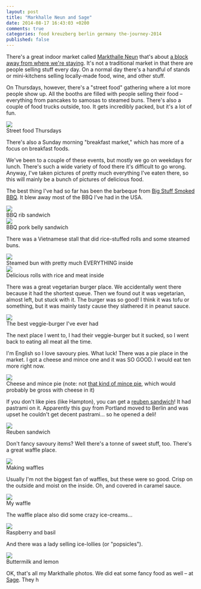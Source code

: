```yaml
---
layout: post
title: "Markhalle Neun and Sage"
date: 2014-08-17 16:43:03 +0200
comments: true
categories: food kreuzberg berlin germany the-journey-2014
published: false
---
```


There's a great indoor market called [Markthalle Neun](http://www.markthalleneun.de/) that's about [a block away from where we're staying](https://www.google.com/maps/preview?ie=UTF-8&fb=1&cid=10953314371184579858&q=Markthalle+Neun+GmbH&ei=3sHwU4q8BLDQ7Aa4tYDgCg&ved=0CL0BEPwSMA4). It's not a traditional market in that there are people selling stuff every day. On a normal day there's a handful of stands or mini-kitchens selling locally-made food, wine, and other stuff.

On Thursdays, however, there's a "street food" gathering where a lot more people show up. All the booths are filled with people selling their food – everything from pancakes to samosas to steamed buns. There's also a couple of food trucks outside, too. It gets incredibly packed, but it's a lot of fun.

<div class="img">
  <a href="{{ root_url }}/images/the-journey/berlin/food/mh9-inside.jpg">
    <img src="/images/the-journey/berlin/food/mh9-inside.jpg">
  </a>
  <div class="alt">Street food Thursdays</div>
</div>

There's also a Sunday morning "breakfast market," which has more of a focus on breakfast foods.

We've been to a couple of these events, but mostly we go on weekdays for lunch. There's such a wide variety of food there it's difficult to go wrong. Anyway, I've taken pictures of pretty much everything I've eaten there, so this will mainly be a bunch of pictures of delicious food.

The best thing I've had so far has been the barbeque from [Big Stuff Smoked BBQ](http://www.bigstuff.de/). It blew away most of the BBQ I've had in the USA.

<div class="img">
  <a href="{{ root_url }}/images/the-journey/berlin/food/mh9-bbq-ribs.jpg">
    <img src="/images/the-journey/berlin/food/mh9-bbq-ribs.jpg">
  </a>
  <div class="alt">BBQ rib sandwich</div>
</div>

<div class="img">
  <a href="{{ root_url }}/images/the-journey/berlin/food/mh9-bbq-pork.jpg">
    <img src="/images/the-journey/berlin/food/mh9-bbq-pork.jpg">
  </a>
  <div class="alt">BBQ pork belly sandwich</div>
</div>

There was a Vietnamese stall that did rice-stuffed rolls and some steamed buns.

<div class="img">
  <a href="{{ root_url }}/images/the-journey/berlin/food/mh9-bun.jpg">
    <img src="/images/the-journey/berlin/food/mh9-bun.jpg">
  </a>
  <div class="alt">Steamed bun with pretty much EVERYTHING inside</div>
</div>

<div class="img">
  <a href="{{ root_url }}/images/the-journey/berlin/food/mh9-rolls.jpg">
    <img src="/images/the-journey/berlin/food/mh9-rolls.jpg">
  </a>
  <div class="alt">Delicious rolls with rice and meat inside</div>
</div>

There was a great vegetarian burger place. We accidentally went there because it had the shortest queue. Then we found out it was vegetarian, almost left, but stuck with it. The burger was so good! I think it was tofu or something, but it was mainly tasty cause they slathered it in peanut sauce.

<div class="img">
  <a href="{{ root_url }}/images/the-journey/berlin/food/mh9-veggie-burger.jpg">
    <img src="/images/the-journey/berlin/food/mh9-veggie-burger.jpg">
  </a>
  <div class="alt">The best veggie-burger I've ever had</div>
</div>

The next place I went to, I had their veggie-burger but it sucked, so I went back to eating all meat all the time.

I'm English so I love savoury pies. What luck! There was a pie place in the market. I got a cheese and mince one and it was SO GOOD. I would eat ten more right now.

<div class="img">
  <a href="{{ root_url }}/images/the-journey/berlin/food/mh9-pie.jpg">
    <img src="/images/the-journey/berlin/food/mh9-pie.jpg">
  </a>
  <div class="alt">Cheese and mince pie (note: not <a href="http://en.wikipedia.org/wiki/Mince_pie">that kind of mince pie</a>, which would probably be gross with cheese in it)</div>
</div>

If you don't like pies (like Hampton), you can get a [reuben sandwich](http://en.wikipedia.org/wiki/Reuben_sandwich)! It had pastrami on it. Apparently this guy from Portland moved to Berlin and was upset he couldn't get decent pastrami... so he opened a deli!

<div class="img">
  <a href="{{ root_url }}/images/the-journey/berlin/food/mh9-reuben.jpg">
    <img src="/images/the-journey/berlin/food/mh9-reuben.jpg">
  </a>
  <div class="alt">Reuben sandwich</div>
</div>

Don't fancy savoury items? Well there's a tonne of sweet stuff, too. There's a great waffle place.

<div class="img">
  <a href="{{ root_url }}/images/the-journey/berlin/food/mh9-waffles.jpg">
    <img src="/images/the-journey/berlin/food/mh9-waffles.jpg">
  </a>
  <div class="alt">Making waffles</div>
</div>

Usually I'm not the biggest fan of waffles, but these were so good. Crisp on the outside and moist on the inside. Oh, and covered in caramel sauce.

<div class="img">
  <a href="{{ root_url }}/images/the-journey/berlin/food/mh9-waffle-caramel.jpg">
    <img src="/images/the-journey/berlin/food/mh9-waffle-caramel.jpg">
  </a>
  <div class="alt">My waffle</div>
</div>

The waffle place also did some crazy ice-creams...

<div class="img">
  <a href="{{ root_url }}/images/the-journey/berlin/food/mh9-icecream.jpg">
    <img src="/images/the-journey/berlin/food/mh9-icecream.jpg">
  </a>
  <div class="alt">Raspberry and basil</div>
</div>

And there was a lady selling ice-lollies (or "popsicles").

<div class="img">
  <a href="{{ root_url }}/images/the-journey/berlin/food/mh9-lollipop.jpg">
    <img src="/images/the-journey/berlin/food/mh9-lollipop.jpg">
  </a>
  <div class="alt">Buttermilk and lemon</div>
</div>

OK, that's all my Markthalle photos. We did eat some fancy food as well – at [Sage](http://www.sage-restaurant.de/cms/). They h